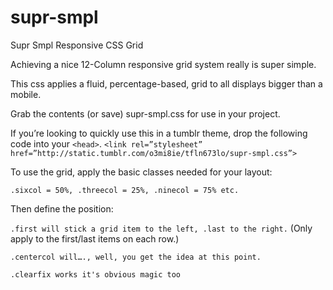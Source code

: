 supr-smpl
=========

Supr Smpl Responsive CSS Grid


Achieving a nice 12-Column responsive grid system really is super simple.

This css applies a fluid, percentage-based, grid to all displays bigger than a mobile.

Grab the contents (or save) supr-smpl.css for use in your project.

If you’re looking to quickly use this in a tumblr theme, drop the following code into your ```<head>```.
```<link rel=”stylesheet” href=”http://static.tumblr.com/o3mi8ie/tfln673lo/supr-smpl.css”>```

To use the grid, apply the basic classes needed for your layout:

```.sixcol = 50%, .threecol = 25%, .ninecol = 75% etc.```

Then define the position:

```.first will stick a grid item to the left, .last to the right.``` (Only apply to the first/last items on each row.)
 
```.centercol will…., well, you get the idea at this point.```

```.clearfix works it's obvious magic too```
